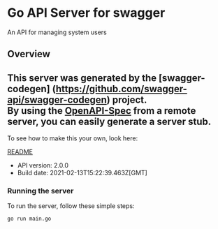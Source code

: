 # Go API Server for swagger

An API for managing system users

## Overview
This server was generated by the [swagger-codegen]
(https://github.com/swagger-api/swagger-codegen) project.  
By using the [OpenAPI-Spec](https://github.com/OAI/OpenAPI-Specification) from a remote server, you can easily generate a server stub.  
-

To see how to make this your own, look here:

[README](https://github.com/swagger-api/swagger-codegen/blob/master/README.md)

- API version: 2.0.0
- Build date: 2021-02-13T15:22:39.463Z[GMT]


### Running the server
To run the server, follow these simple steps:

```
go run main.go
```


